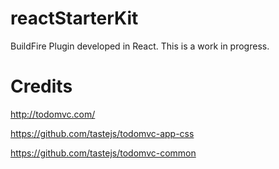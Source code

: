 # reactStarterKit
BuildFire Plugin developed in React. This is a work in progress.

# Credits
http://todomvc.com/

https://github.com/tastejs/todomvc-app-css

https://github.com/tastejs/todomvc-common
